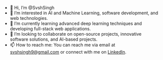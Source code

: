 - 👋 Hi, I’m @SvshSingh
- 👀 I’m interested in AI and Machine Learning, software development, and web technologies.
- 🌱 I’m currently learning advanced deep learning techniques and developing full-stack web applications.
- 💞️ I’m looking to collaborate on open-source projects, innovative software solutions, and AI-based projects.
- 📫 How to reach me: You can reach me via email at svshsingh9@gmail.com or connect with me on [LinkedIn](https://www.linkedin.com/in/sourav-singh-288930231/).

<!--
**SvshSingh/SvshSingh** is a ✨ _special_ ✨ repository because its `README.md` (this file) appears on your GitHub profile.

Here are some ideas to get you started:

- 🔭 I’m currently working on ...
- 🌱 I’m currently learning ...
- 👯 I’m looking to collaborate on ...
- 🤔 I’m looking for help with ...
- 💬 Ask me about ...
- 📫 How to reach me: ...
- 😄 Pronouns: ...
- ⚡ Fun fact: ...
-->

